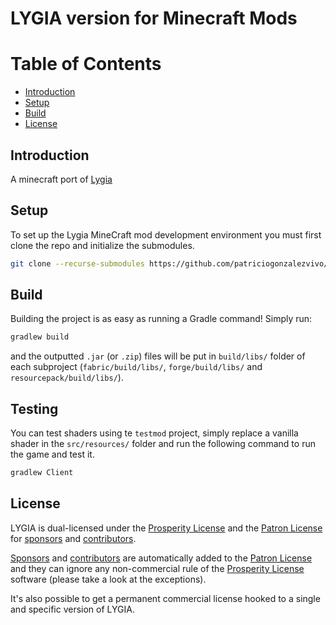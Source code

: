 # LYGIA version for Minecraft Mods

# Table of Contents

- [Introduction](#introduction)
- [Setup](#setup)
- [Build](#build)
- [License](#license)


## Introduction

A minecraft port of [Lygia](https://github.com/patriciogonzalezvivo/lygia)

## Setup

To set up the Lygia MineCraft mod development environment you must first clone the repo and initialize the submodules.

```bash
git clone --recurse-submodules https://github.com/patriciogonzalezvivo/lygia_mc_mod.git
```

## Build

Building the project is as easy as running a Gradle command!
Simply run:
```bash
gradlew build
```
and the outputted `.jar` (or `.zip`) files will be put in `build/libs/` folder of each subproject (`fabric/build/libs/`, `forge/build/libs/` and `resourcepack/build/libs/`).

## Testing

You can test shaders using te `testmod` project, simply replace a vanilla shader in the `src/resources/` folder and run the following command to run the game and test it.
```bash
gradlew Client
```

## License

LYGIA is dual-licensed under the [Prosperity License](https://prosperitylicense.com/versions/3.0.0) and the [Patron License](https://lygia.xyz/license) for [sponsors](https://github.com/sponsors/patriciogonzalezvivo) and [contributors](https://github.com/patriciogonzalezvivo/lygia/graphs/contributors).

[Sponsors](https://github.com/sponsors/patriciogonzalezvivo) and [contributors](https://github.com/patriciogonzalezvivo/lygia/graphs/contributors) are automatically added to the [Patron License](https://lygia.xyz/license) and they can ignore any non-commercial rule of the [Prosperity License](https://prosperitylicense.com/versions/3.0.0) software (please take a look at the exceptions).

It's also possible to get a permanent commercial license hooked to a single and specific version of LYGIA.